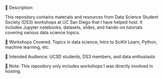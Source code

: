 📝 Description:

This repository contains materials and resources from Data Science Student Society (DS3) workshops at UC San Diego that I have helped host. It includes Jupyter notebooks, datasets, slides, and hands-on tutorials covering various data science topics.

🔹 Workshops Covered: Topics in data science, Intro to SciKit Learn, Python, machine learning, etc.

🔹 Intended Audience: UCSD students, DS3 members, and data enthusiasts

🔹 Note: This repository only includes workshops I was directly involved in hosting.
